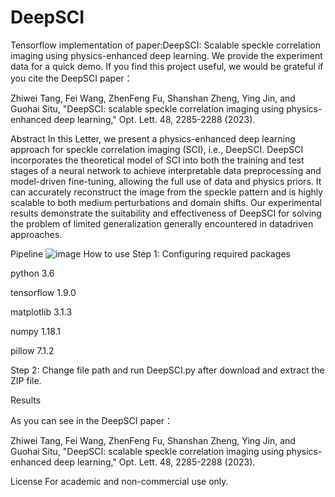 # DeepSCI
Tensorflow implementation of paper:DeepSCI: Scalable speckle correlation imaging using physics-enhanced deep learning. We provide the experiment data for a quick demo.
If you find this project useful, we would be grateful if you cite the DeepSCI paper：

Zhiwei Tang, Fei Wang, ZhenFeng Fu, Shanshan Zheng, Ying Jin, and Guohai Situ, "DeepSCI: scalable speckle correlation imaging using physics-enhanced deep learning," Opt. Lett. 48, 2285-2288 (2023).

Abstract
In this Letter, we present a physics-enhanced deep learning approach for speckle correlation imaging (SCI), i.e., DeepSCI. DeepSCI incorporates the theoretical model of SCI into both the training and test stages of a neural network to achieve interpretable data preprocessing and model-driven fine-tuning, allowing the full use of data and physics priors. It can accurately reconstruct the image from the speckle pattern and is highly scalable to both medium perturbations and domain shifts. Our experimental results demonstrate the suitability and effectiveness of DeepSCI for solving the problem of limited generalization generally encountered in datadriven approaches.

Pipeline
![image](https://user-images.githubusercontent.com/129817196/236412525-b0184574-a63a-46c2-9dde-201a460f833d.png)
How to use
Step 1: Configuring required packages

python 3.6

tensorflow 1.9.0

matplotlib 3.1.3

numpy 1.18.1

pillow 7.1.2

Step 2: Change file path and run DeepSCI.py after download and extract the ZIP file.

Results

As you can see in the DeepSCI paper：

Zhiwei Tang, Fei Wang, ZhenFeng Fu, Shanshan Zheng, Ying Jin, and Guohai Situ, "DeepSCI: scalable speckle correlation imaging using physics-enhanced deep learning," Opt. Lett. 48, 2285-2288 (2023).

License
For academic and non-commercial use only.
